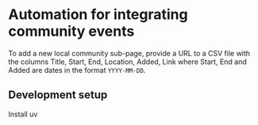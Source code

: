 # Automation for integrating community events

To add a new local community sub-page, provide a URL to a CSV file with the columns Title, Start, End, Location, Added, Link where Start, End and Added are dates in the format `YYYY-MM-DD`.

## Development setup

Install uv

